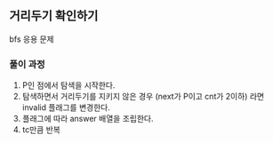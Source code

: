 ## 거리두기 확인하기
bfs 응용 문제
### 풀이 과정
1. P인 점에서 탐색을 시작한다.
2. 탐색하면서 거리두기를 지키지 않은 경우 (next가 P이고 cnt가 2이하) 라면 invalid 플래그를 변경한다.
3. 플래그에 따라 answer 배열을 조립한다.
4. tc만큼 반복